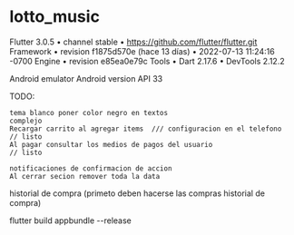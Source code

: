 # lotto_music

Flutter 3.0.5 • channel stable • https://github.com/flutter/flutter.git
Framework • revision f1875d570e (hace 13 días) • 2022-07-13 11:24:16 -0700
Engine • revision e85ea0e79c
Tools • Dart 2.17.6 • DevTools 2.12.2


Android emulator Android version API 33


TODO: 
```
tema blanco poner color negro en textos                                         complejo
Recargar carrito al agregar items  /// configuracion en el telefono             // listo 
Al pagar consultar los medios de pagos del usuario                              // listo

notificaciones de confirmacion de accion
Al cerrar secion remover toda la data 

```



historial de compra (primeto deben hacerse las compras historial de compra)

flutter build appbundle --release
